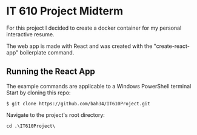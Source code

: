 # IT 610 Project Midterm
For this project I decided to create a docker container for my personal interactive resume.

The web app is made with React and was created with the "create-react-app" boilerplate command.

## Running the React App
The example commands are applicable to a Windows PowerShell terminal
Start by cloning this repo:
```
$ git clone https://github.com/bah34/IT610Project.git
```
Navigate to the project's root directory:
```
cd .\IT610Project\
```

